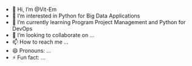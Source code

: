 - 👋 Hi, I’m @Vit-Em
- 👀 I’m interested in Python for Big Data Applications
- 🌱 I’m currently learning Program Project Management and Python for DevOps
- 💞️ I’m looking to collaborate on ...
- 📫 How to reach me ...
- 😄 Pronouns: ...
- ⚡ Fun fact: ...

<!---
Vit-Em/Vit-Em is a ✨ special ✨ repository because its `README.md` (this file) appears on your GitHub profile.
You can click the Preview link to take a look at your changes.
--->
